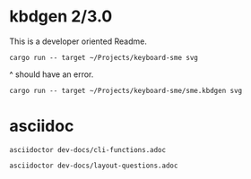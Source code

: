 # kbdgen 2/3.0

This is a developer oriented Readme.

`cargo run -- target ~/Projects/keyboard-sme svg`

^ should have an error.

`cargo run -- target ~/Projects/keyboard-sme/sme.kbdgen svg`

# asciidoc

`asciidoctor dev-docs/cli-functions.adoc`

`asciidoctor dev-docs/layout-questions.adoc`
